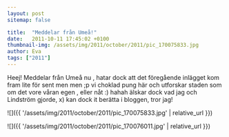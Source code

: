```yaml
---
layout: post
sitemap: false

title:  "Meddelar från Umeå!"
date:   2011-10-11 17:45:02 +0100
thumbnail-img: /assets/img/2011/october/2011/pic_170075833.jpg
author: Eva
tags: ["2011"]
---
```


Heej! Meddelar från Umeå nu , hatar dock att det föregående inlägget kom fram lite för sent men men ;p vi choklad pung här och utforskar staden som om det vore våran egen , eller nåt :) hahah älskar dock vad jag och Lindström gjorde, x) kan dock it berätta i bloggen, tror jag!

![]({{ '/assets/img/2011/october/2011/pic_170075833.jpg'  | relative_url }})

![]({{ '/assets/img/2011/october/2011/pic_170076011.jpg'  | relative_url }})

